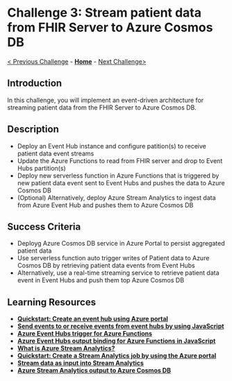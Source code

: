 # Challenge 3: Stream patient data from FHIR Server to Azure Cosmos DB

[< Previous Challenge](./Challenge02.md) - **[Home](../readme.md)** - [Next Challenge>](./Challenge04.md)

## Introduction

In this challenge, you will implement an event-driven architecture for streaming patient data from the FHIR Server to Azure Cosmos DB.

## Description

- Deploy an Event Hub instance and configure patition(s) to receive patient data event streams
- Update the Azure Functions to read from FHIR server and drop to Event Hubs partition(s)
- Deploy new serverless function in Azure Functions that is triggered by new patient data event sent to Event Hubs and pushes the data to Azure Cosmos DB
- (Optional) Alternatively, deploy Azure Stream Analytics to ingest data from Azure Event Hub and pushes them to Azure Cosmos DB

## Success Criteria
- Deployg Azure Cosmos DB service in Azure Portal to persist aggregated patient data
- Use serverless function auto trigger writes of Patient data to Azure Cosmos DB by retrieving patient data events from Event Hubs
- Alternatively, use a real-time streaming service to retrieve patient data event in Event Hubs and push them top Azure Cosmos DB


## Learning Resources

- **[Quickstart: Create an event hub using Azure portal](https://docs.microsoft.com/en-us/azure/event-hubs/event-hubs-create)**
- **[Send events to or receive events from event hubs by using JavaScript](https://docs.microsoft.com/en-us/azure/event-hubs/event-hubs-node-get-started-send)**
- **[Azure Event Hubs trigger for Azure Functions](https://docs.microsoft.com/en-us/azure/azure-functions/functions-bindings-event-hubs-trigger?tabs=javascript)**
- **[Azure Event Hubs output binding for Azure Functions in JavaScript](https://docs.microsoft.com/en-us/azure/azure-functions/functions-bindings-event-hubs-output?tabs=javascript)**
- **[What is Azure Stream Analytics?](https://docs.microsoft.com/en-us/azure/stream-analytics/stream-analytics-introduction)**
- **[Quickstart: Create a Stream Analytics job by using the Azure portal](https://docs.microsoft.com/en-us/azure/stream-analytics/stream-analytics-quick-create-portal)**
- **[Stream data as input into Stream Analytics](https://docs.microsoft.com/en-us/azure/stream-analytics/stream-analytics-define-inputs)**
- **[Azure Stream Analytics output to Azure Cosmos DB](https://docs.microsoft.com/en-us/azure/stream-analytics/stream-analytics-documentdb-output)**

